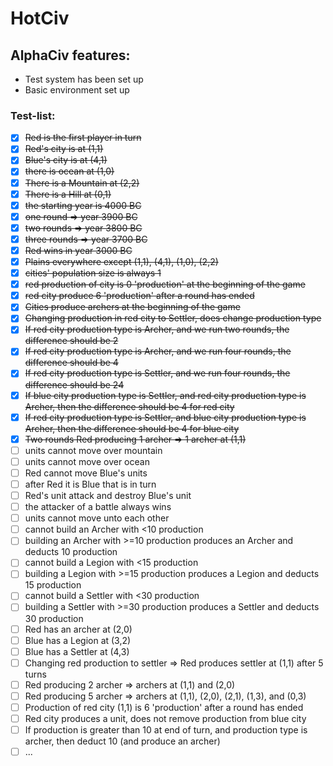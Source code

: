 # HotCiv

## AlphaCiv features:
* Test system has been set up
* Basic environment set up

### Test-list:
* [x] ~~Red is the first player in turn~~
* [x] ~~Red's city is at (1,1)~~
* [x] ~~Blue's city is at (4,1)~~
* [x] ~~there is ocean at (1,0)~~
* [x] ~~There is a Mountain at (2,2)~~
* [x] ~~There is a Hill at (0,1)~~
* [x] ~~the starting year is 4000 BC~~
* [x] ~~one round => year 3900 BC~~
* [x] ~~two rounds => year 3800 BC~~
* [x] ~~three rounds => year 3700 BC~~
* [x] ~~Red wins in year 3000 BC~~
* [x] ~~Plains everywhere except (1,1), (4,1), (1,0), (2,2)~~
* [x] ~~cities' population size is always 1~~
* [x] ~~red production of city is 0 'production' at the beginning of the game~~
* [x] ~~red city produce 6 'production' after a round has ended~~
* [x] ~~Cities produce archers at the beginning of the game~~
* [x] ~~Changing production in red city to Settler, does change production type~~
* [x] ~~If red city production type is Archer, and we run two rounds, the difference should be 2~~
* [x] ~~If red city production type is Archer, and we run four rounds, the difference should be 4~~
* [x] ~~If red city production type is Settler, and we run four rounds, the difference should be 24~~
* [x] ~~If blue city production type is Settler, and red city production type is Archer, then the difference should be 4 for red city~~
* [x] ~~If red city production type is Settler, and blue city production type is Archer, then the difference should be 4 for blue city~~
* [x] ~~Two rounds Red producing 1 archer => 1 archer at (1,1)~~
* [ ] units cannot move over mountain
* [ ] units cannot move over ocean
* [ ] Red cannot move Blue's units
* [ ] after Red it is Blue that is in turn
* [ ] Red's unit attack and destroy Blue's unit
* [ ] the attacker of a battle always wins
* [ ] units cannot move unto each other
* [ ] cannot build an Archer with <10 production
* [ ] building an Archer with >=10 production produces an Archer and deducts 10 production
* [ ] cannot build a Legion with <15 production
* [ ] building a Legion with >=15 production produces a Legion and deducts 15 production
* [ ] cannot build a Settler with <30 production
* [ ] building a Settler with >=30 production produces a Settler and deducts 30 production
* [ ] Red has an archer at (2,0)
* [ ] Blue has a Legion at (3,2)
* [ ] Blue has a Settler at (4,3)
* [ ] Changing red production to settler => Red produces settler at (1,1) after 5 turns
* [ ] Red producing 2 archer => archers at (1,1) and (2,0)
* [ ] Red producing 5 archer => archers at (1,1), (2,0), (2,1), (1,3), and (0,3)
* [ ] Production of red city (1,1) is 6 'production' after a round has ended
* [ ] Red city produces a unit, does not remove production from blue city
* [ ] If production is greater than 10 at end of turn, and production type is archer, then deduct 10 (and produce an archer)
* [ ] ...
